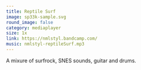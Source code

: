 ```yaml
---
title: Reptile Surf
image: sp33k-sample.svg
round_image: false
category: mediaplayer
size: 1x
link: https://nmlstyl.bandcamp.com/
music: nmlstyl-reptileSurf.mp3
---
```


A mixure of surfrock, SNES sounds, guitar and drums.